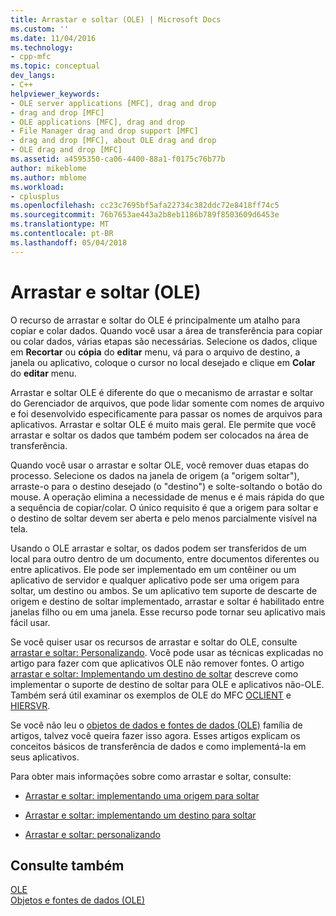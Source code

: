 ```yaml
---
title: Arrastar e soltar (OLE) | Microsoft Docs
ms.custom: ''
ms.date: 11/04/2016
ms.technology:
- cpp-mfc
ms.topic: conceptual
dev_langs:
- C++
helpviewer_keywords:
- OLE server applications [MFC], drag and drop
- drag and drop [MFC]
- OLE applications [MFC], drag and drop
- File Manager drag and drop support [MFC]
- drag and drop [MFC], about OLE drag and drop
- OLE drag and drop [MFC]
ms.assetid: a4595350-ca06-4400-88a1-f0175c76b77b
author: mikeblome
ms.author: mblome
ms.workload:
- cplusplus
ms.openlocfilehash: cc23c7695bf5afa22734c382ddc72e8418ff74c5
ms.sourcegitcommit: 76b7653ae443a2b8eb1186b789f8503609d6453e
ms.translationtype: MT
ms.contentlocale: pt-BR
ms.lasthandoff: 05/04/2018
---
```

# <a name="drag-and-drop-ole"></a>Arrastar e soltar (OLE)
O recurso de arrastar e soltar do OLE é principalmente um atalho para copiar e colar dados. Quando você usar a área de transferência para copiar ou colar dados, várias etapas são necessárias. Selecione os dados, clique em **Recortar** ou **cópia** do **editar** menu, vá para o arquivo de destino, a janela ou aplicativo, coloque o cursor no local desejado e clique em **Colar** do **editar** menu.  
  
 Arrastar e soltar OLE é diferente do que o mecanismo de arrastar e soltar do Gerenciador de arquivos, que pode lidar somente com nomes de arquivo e foi desenvolvido especificamente para passar os nomes de arquivos para aplicativos. Arrastar e soltar OLE é muito mais geral. Ele permite que você arrastar e soltar os dados que também podem ser colocados na área de transferência.  
  
 Quando você usar o arrastar e soltar OLE, você remover duas etapas do processo. Selecione os dados na janela de origem (a "origem soltar"), arraste-o para o destino desejado (o "destino") e solte-soltando o botão do mouse. A operação elimina a necessidade de menus e é mais rápida do que a sequência de copiar/colar. O único requisito é que a origem para soltar e o destino de soltar devem ser aberta e pelo menos parcialmente visível na tela.  
  
 Usando o OLE arrastar e soltar, os dados podem ser transferidos de um local para outro dentro de um documento, entre documentos diferentes ou entre aplicativos. Ele pode ser implementado em um contêiner ou um aplicativo de servidor e qualquer aplicativo pode ser uma origem para soltar, um destino ou ambos. Se um aplicativo tem suporte de descarte de origem e destino de soltar implementado, arrastar e soltar é habilitado entre janelas filho ou em uma janela. Esse recurso pode tornar seu aplicativo mais fácil usar.  
  
 Se você quiser usar os recursos de arrastar e soltar do OLE, consulte [arrastar e soltar: Personalizando](../mfc/drag-and-drop-customizing.md). Você pode usar as técnicas explicadas no artigo para fazer com que aplicativos OLE não remover fontes. O artigo [arrastar e soltar: Implementando um destino de soltar](../mfc/drag-and-drop-implementing-a-drop-target.md) descreve como implementar o suporte de destino de soltar para OLE e aplicativos não-OLE. Também será útil examinar os exemplos de OLE do MFC [OCLIENT](../visual-cpp-samples.md) e [HIERSVR](../visual-cpp-samples.md).  
  
 Se você não leu o [objetos de dados e fontes de dados (OLE)](../mfc/data-objects-and-data-sources-ole.md) família de artigos, talvez você queira fazer isso agora. Esses artigos explicam os conceitos básicos de transferência de dados e como implementá-la em seus aplicativos.  
  
 Para obter mais informações sobre como arrastar e soltar, consulte:  
  
-   [Arrastar e soltar: implementando uma origem para soltar](../mfc/drag-and-drop-implementing-a-drop-source.md)  
  
-   [Arrastar e soltar: implementando um destino para soltar](../mfc/drag-and-drop-implementing-a-drop-target.md)  
  
-   [Arrastar e soltar: personalizando](../mfc/drag-and-drop-customizing.md)  
  
## <a name="see-also"></a>Consulte também  
 [OLE](../mfc/ole-in-mfc.md)   
 [Objetos e fontes de dados (OLE)](../mfc/data-objects-and-data-sources-ole.md)

